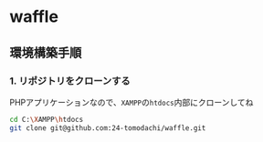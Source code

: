 # waffle
## 環境構築手順

### 1. リポジトリをクローンする
PHPアプリケーションなので、`XAMPP`の`htdocs`内部にクローンしてね

```sh
cd C:\XAMPP\htdocs
git clone git@github.com:24-tomodachi/waffle.git
```
